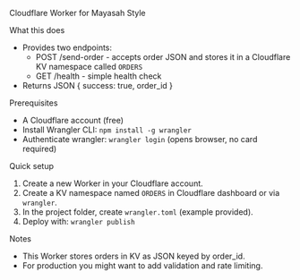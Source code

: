 Cloudflare Worker for Mayasah Style

What this does
- Provides two endpoints:
  - POST /send-order - accepts order JSON and stores it in a Cloudflare KV namespace called `ORDERS`
  - GET /health - simple health check
- Returns JSON { success: true, order_id }

Prerequisites
- A Cloudflare account (free)
- Install Wrangler CLI: `npm install -g wrangler`
- Authenticate wrangler: `wrangler login` (opens browser, no card required)

Quick setup
1. Create a new Worker in your Cloudflare account.
2. Create a KV namespace named `ORDERS` in Cloudflare dashboard or via `wrangler`.
3. In the project folder, create `wrangler.toml` (example provided).
4. Deploy with: `wrangler publish`

Notes
- This Worker stores orders in KV as JSON keyed by order_id.
- For production you might want to add validation and rate limiting.
